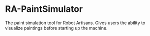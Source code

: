 # RA-PaintSimulator
The paint simulation tool for Robot Artisans. Gives users the ability to visualize paintings before starting up the machine.
